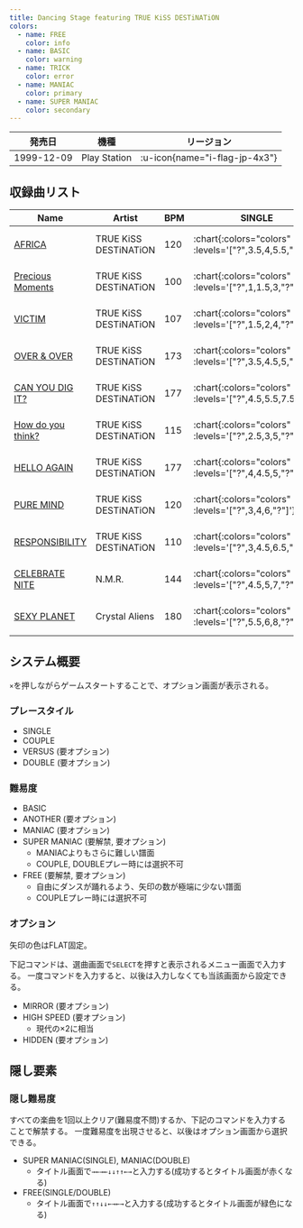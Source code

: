 ```yaml
---
title: Dancing Stage featuring TRUE KiSS DESTiNATiON
colors:
  - name: FREE
    color: info
  - name: BASIC
    color: warning
  - name: TRICK
    color: error
  - name: MANIAC
    color: primary
  - name: SUPER MANIAC
    color: secondary
---
```


|発売日|機種|リージョン|
|------|----|---------|
|1999-12-09|Play Station| :u-icon{name="i-flag-jp-4x3"} |

## 収録曲リスト

|Name|Artist|BPM|SINGLE|DOUBLE|COUPLE|
|----|------|---|------|------|------|
|[AFRICA](/playstation-jp/tkd/africa)|TRUE KiSS DESTiNATiON|120| :chart{:colors="colors" :levels='["?",3.5,4,5.5,"?"]'} | :chart{:colors="colors" :levels='["?",4,7.5,"?"]'} | :chart{:colors="colors" :levels='[3.5,4,5.5]' :charts='[1,2,3]'} |
|[Precious Moments](/playstation-jp/tkd/precious-moments)|TRUE KiSS DESTiNATiON|100| :chart{:colors="colors" :levels='["?",1,1.5,3,"?"]'} | :chart{:colors="colors" :levels='["?",2,3,"?"]'} | :chart{:colors="colors" :levels='[1,1.5,3]' :charts='[1,2,3]'} |
|[VICTIM](/playstation-jp/tkd/victim)|TRUE KiSS DESTiNATiON|107| :chart{:colors="colors" :levels='["?",1.5,2,4,"?"]'} | :chart{:colors="colors" :levels='["?",2.5,3.5,"?"]'} | :chart{:colors="colors" :levels='[1.5,2,4]' :charts='[1,2,3]'} |
|[OVER & OVER](/playstation-jp/tkd/over-over)|TRUE KiSS DESTiNATiON|173| :chart{:colors="colors" :levels='["?",3.5,4.5,5,"?"]'} | :chart{:colors="colors" :levels='["?",4.5,5.5,"?"]'} | :chart{:colors="colors" :levels='[3.5,4.5,5]' :charts='[1,2,3]'} |
|[CAN YOU DIG IT?](/playstation-jp/tkd/can-you-dig-it)|TRUE KiSS DESTiNATiON|177| :chart{:colors="colors" :levels='["?",4.5,5.5,7.5,"?"]'} | :chart{:colors="colors" :levels='["?",5.5,9,"?"]'} | :chart{:colors="colors" :levels='[4.5,5.5,7.5]' :charts='[1,2,3]'} |
|[How do you think?](/playstation-jp/tkd/how-do-you-think)|TRUE KiSS DESTiNATiON|115| :chart{:colors="colors" :levels='["?",2.5,3,5,"?"]'} | :chart{:colors="colors" :levels='["?",3,4,"?"]'} | :chart{:colors="colors" :levels='[2.5,3,5]' :charts='[1,2,3]'} |
|[HELLO AGAIN](/playstation-jp/tkd/hello-again)|TRUE KiSS DESTiNATiON|177| :chart{:colors="colors" :levels='["?",4,4.5,5,"?"]'} | :chart{:colors="colors" :levels='["?",4.5,6.5,"?"]'} | :chart{:colors="colors" :levels='[4,4.5,5]' :charts='[1,2,3]'} |
|[PURE MIND](/playstation-jp/tkd/pure-mind)|TRUE KiSS DESTiNATiON|120| :chart{:colors="colors" :levels='["?",3,4,6,"?"]'} | :chart{:colors="colors" :levels='["?",4,7.5,"?"]'} | :chart{:colors="colors" :levels='[3,4,6]' :charts='[1,2,3]'} |
|[RESPONSIBILITY](/playstation-jp/tkd/responsibility)|TRUE KiSS DESTiNATiON|110| :chart{:colors="colors" :levels='["?",3,4.5,6.5,"?"]'} | :chart{:colors="colors" :levels='["?",4,4.5,"?"]'} | :chart{:colors="colors" :levels='[3,4,6]' :charts='[1,2,3]'} |
|[CELEBRATE NITE](/playstation-jp/tkd/celebrate-nite)|N.M.R.|144| :chart{:colors="colors" :levels='["?",4.5,5,7,"?"]'} | :chart{:colors="colors" :levels='["?",3.5,8.5,"?"]'} | :chart{:colors="colors" :levels='[4.5,5,7]' :charts='[1,2,3]'} |
|[SEXY PLANET](/playstation-jp/tkd/sexy-planet)|Crystal Aliens|180| :chart{:colors="colors" :levels='["?",5.5,6,8,"?"]'} | :chart{:colors="colors" :levels='["?",6.5,9,"?"]'} | :chart{:colors="colors" :levels='[5.5,6,8]' :charts='[1,2,3]'} |

## システム概要

`×`を押しながらゲームスタートすることで、オプション画面が表示される。

### プレースタイル

- SINGLE
- COUPLE
- VERSUS (要オプション)
- DOUBLE (要オプション)

### 難易度

- BASIC
- ANOTHER (要オプション)
- MANIAC (要オプション)
- SUPER MANIAC (要解禁, 要オプション)
  - MANIACよりもさらに難しい譜面
  - COUPLE, DOUBLEプレー時には選択不可
- FREE (要解禁, 要オプション)
  - 自由にダンスが踊れるよう、矢印の数が極端に少ない譜面
  - COUPLEプレー時には選択不可

### オプション

矢印の色はFLAT固定。

下記コマンドは、選曲画面で`SELECT`を押すと表示されるメニュー画面で入力する。
一度コマンドを入力すると、以後は入力しなくても当該画面から設定できる。

- MIRROR (要オプション)
- HIGH SPEED (要オプション)
  - 現代の×2に相当
- HIDDEN (要オプション)

## 隠し要素

### 隠し難易度

すべての楽曲を1回以上クリア(難易度不問)するか、下記のコマンドを入力することで解禁する。
一度難易度を出現させると、以後はオプション画面から選択できる。

- SUPER MANIAC(SINGLE), MANIAC(DOUBLE)
  - タイトル画面で`→←→←↓↓↑↑←→`と入力する(成功するとタイトル画面が赤くなる)
- FREE(SINGLE/DOUBLE)
  - タイトル画面で`↑↑↓↓←→←→`と入力する(成功するとタイトル画面が緑色になる)
